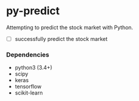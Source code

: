 # py-predict

Attempting to predict the stock market with Python.

- [ ] successfully predict the stock market

### Dependencies
- python3 (3.4+)
- scipy
- keras
- tensorflow
- scikit-learn
